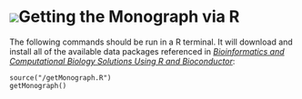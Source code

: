 # ![](/images/icons/help.gif)Getting the Monograph via R #

The following commands should be run in a R terminal. It will download
and install all of the available data packages referenced in
_[Bioinformatics and Computational Biology
Solutions Using R and Bioconductor](../)_:

    source("/getMonograph.R")
    getMonograph()
